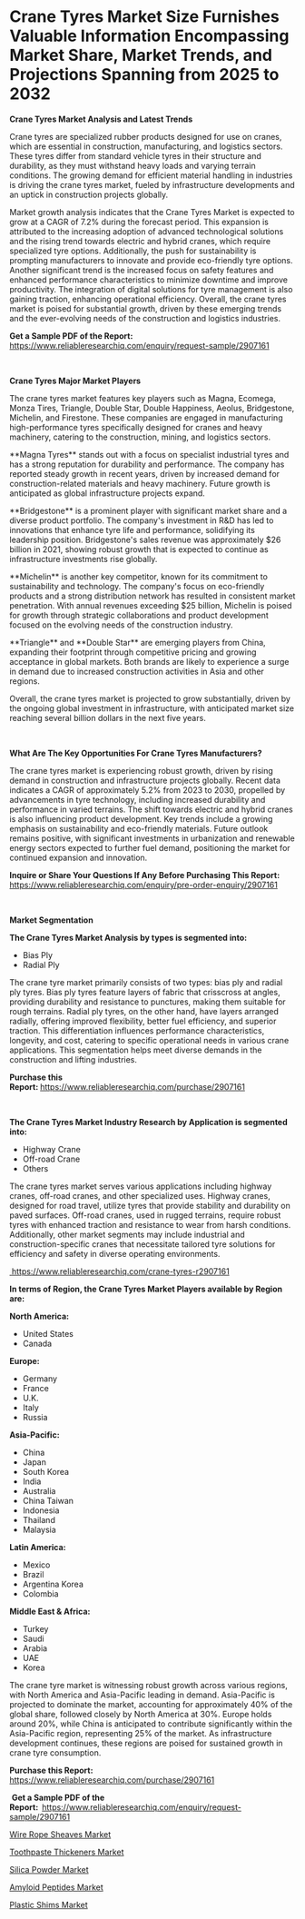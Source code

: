 <p><h1>Crane Tyres Market Size Furnishes Valuable Information Encompassing Market Share, Market Trends, and Projections Spanning from 2025 to 2032</h1></p><p><strong>Crane Tyres Market Analysis and Latest Trends</strong></p>
<p><p>Crane tyres are specialized rubber products designed for use on cranes, which are essential in construction, manufacturing, and logistics sectors. These tyres differ from standard vehicle tyres in their structure and durability, as they must withstand heavy loads and varying terrain conditions. The growing demand for efficient material handling in industries is driving the crane tyres market, fueled by infrastructure developments and an uptick in construction projects globally.</p><p>Market growth analysis indicates that the Crane Tyres Market is expected to grow at a CAGR of 7.2% during the forecast period. This expansion is attributed to the increasing adoption of advanced technological solutions and the rising trend towards electric and hybrid cranes, which require specialized tyre options. Additionally, the push for sustainability is prompting manufacturers to innovate and provide eco-friendly tyre options. Another significant trend is the increased focus on safety features and enhanced performance characteristics to minimize downtime and improve productivity. The integration of digital solutions for tyre management is also gaining traction, enhancing operational efficiency. Overall, the crane tyres market is poised for substantial growth, driven by these emerging trends and the ever-evolving needs of the construction and logistics industries.</p></p>
<p><strong>Get a Sample PDF of the Report:&nbsp;</strong> <a href="https://www.reliableresearchiq.com/enquiry/request-sample/2907161?utm_campaign=1129&utm_medium=2&utm_source=Github&utm_content=ia&utm_term=12032025&utm_id=crane-tyres">https://www.reliableresearchiq.com/enquiry/request-sample/2907161</a></p>
<p>&nbsp;</p>
<p><strong>Crane Tyres Major Market Players</strong></p>
<p><p>The crane tyres market features key players such as Magna, Ecomega, Monza Tires, Triangle, Double Star, Double Happiness, Aeolus, Bridgestone, Michelin, and Firestone. These companies are engaged in manufacturing high-performance tyres specifically designed for cranes and heavy machinery, catering to the construction, mining, and logistics sectors.</p><p>**Magna Tyres** stands out with a focus on specialist industrial tyres and has a strong reputation for durability and performance. The company has reported steady growth in recent years, driven by increased demand for construction-related materials and heavy machinery. Future growth is anticipated as global infrastructure projects expand.</p><p>**Bridgestone** is a prominent player with significant market share and a diverse product portfolio. The company's investment in R&D has led to innovations that enhance tyre life and performance, solidifying its leadership position. Bridgestone's sales revenue was approximately $26 billion in 2021, showing robust growth that is expected to continue as infrastructure investments rise globally.</p><p>**Michelin** is another key competitor, known for its commitment to sustainability and technology. The company's focus on eco-friendly products and a strong distribution network has resulted in consistent market penetration. With annual revenues exceeding $25 billion, Michelin is poised for growth through strategic collaborations and product development focused on the evolving needs of the construction industry.</p><p>**Triangle** and **Double Star** are emerging players from China, expanding their footprint through competitive pricing and growing acceptance in global markets. Both brands are likely to experience a surge in demand due to increased construction activities in Asia and other regions.</p><p>Overall, the crane tyres market is projected to grow substantially, driven by the ongoing global investment in infrastructure, with anticipated market size reaching several billion dollars in the next five years.</p></p>
<p>&nbsp;</p>
<p><strong>What Are The Key Opportunities For Crane Tyres Manufacturers?</strong></p>
<p><p>The crane tyres market is experiencing robust growth, driven by rising demand in construction and infrastructure projects globally. Recent data indicates a CAGR of approximately 5.2% from 2023 to 2030, propelled by advancements in tyre technology, including increased durability and performance in varied terrains. The shift towards electric and hybrid cranes is also influencing product development. Key trends include a growing emphasis on sustainability and eco-friendly materials. Future outlook remains positive, with significant investments in urbanization and renewable energy sectors expected to further fuel demand, positioning the market for continued expansion and innovation.</p></p>
<p><strong>Inquire or Share Your Questions If Any Before Purchasing This Report:</strong> <a href="https://www.reliableresearchiq.com/enquiry/pre-order-enquiry/2907161?utm_campaign=1129&utm_medium=2&utm_source=Github&utm_content=ia&utm_term=12032025&utm_id=crane-tyres">https://www.reliableresearchiq.com/enquiry/pre-order-enquiry/2907161</a></p>
<p>&nbsp;</p>
<p><strong>Market Segmentation</strong></p>
<p><strong>The Crane Tyres Market Analysis by types is segmented into:</strong></p>
<p><ul><li>Bias Ply</li><li>Radial Ply</li></ul></p>
<p><p>The crane tyre market primarily consists of two types: bias ply and radial ply tyres. Bias ply tyres feature layers of fabric that crisscross at angles, providing durability and resistance to punctures, making them suitable for rough terrains. Radial ply tyres, on the other hand, have layers arranged radially, offering improved flexibility, better fuel efficiency, and superior traction. This differentiation influences performance characteristics, longevity, and cost, catering to specific operational needs in various crane applications. This segmentation helps meet diverse demands in the construction and lifting industries.</p></p>
<p><strong>Purchase this Report:&nbsp;</strong><a href="https://www.reliableresearchiq.com/purchase/2907161?utm_campaign=1129&utm_medium=2&utm_source=Github&utm_content=ia&utm_term=12032025&utm_id=crane-tyres">https://www.reliableresearchiq.com/purchase/2907161</a></p>
<p>&nbsp;</p>
<p><strong>The Crane Tyres Market Industry Research by Application is segmented into:</strong></p>
<p><ul><li>Highway Crane</li><li>Off-road Crane</li><li>Others</li></ul></p>
<p><p>The crane tyres market serves various applications including highway cranes, off-road cranes, and other specialized uses. Highway cranes, designed for road travel, utilize tyres that provide stability and durability on paved surfaces. Off-road cranes, used in rugged terrains, require robust tyres with enhanced traction and resistance to wear from harsh conditions. Additionally, other market segments may include industrial and construction-specific cranes that necessitate tailored tyre solutions for efficiency and safety in diverse operating environments.</p></p>
<p><a href="https://www.reliableresearchiq.com/crane-tyres-r2907161?utm_campaign=1129&utm_medium=2&utm_source=Github&utm_content=ia&utm_term=12032025&utm_id=crane-tyres">&nbsp;https://www.reliableresearchiq.com/crane-tyres-r2907161</a></p>
<p><strong>In terms of Region, the Crane Tyres Market Players available by Region are:</strong></p>
<p>
    <p> <strong> North America: </strong>
        <ul>
            <li>United States</li>
            <li>Canada</li>
        </ul>
        </p> 
    <p> <strong> Europe: </strong>
        <ul>
            <li>Germany</li>
            <li>France</li>
            <li>U.K.</li>
            <li>Italy</li>
            <li>Russia</li>
        </ul>
        </p> 
    <p> <strong> Asia-Pacific: </strong>
        <ul>
            <li>China</li>
            <li>Japan</li>
            <li>South Korea</li>
            <li>India</li>
            <li>Australia</li>
            <li>China Taiwan</li>
            <li>Indonesia</li>
            <li>Thailand</li>
            <li>Malaysia</li>
        </ul>
        </p> 
    <p> <strong> Latin America: </strong>
        <ul>
            <li>Mexico</li>
            <li>Brazil</li>
            <li>Argentina Korea</li>
            <li>Colombia</li>
        </ul>
        </p> 
    <p> <strong> Middle East & Africa: </strong>
        <ul>
            <li>Turkey</li>
            <li>Saudi</li>
            <li>Arabia</li>
            <li>UAE</li>
            <li>Korea</li>
        </ul>
    </p>
    </p>
<p><p>The crane tyre market is witnessing robust growth across various regions, with North America and Asia-Pacific leading in demand. Asia-Pacific is projected to dominate the market, accounting for approximately 40% of the global share, followed closely by North America at 30%. Europe holds around 20%, while China is anticipated to contribute significantly within the Asia-Pacific region, representing 25% of the market. As infrastructure development continues, these regions are poised for sustained growth in crane tyre consumption.</p></p>
<p><strong>Purchase this Report: </strong><a href="https://www.reliableresearchiq.com/purchase/2907161?utm_campaign=1129&utm_medium=2&utm_source=Github&utm_content=ia&utm_term=12032025&utm_id=crane-tyres">https://www.reliableresearchiq.com/purchase/2907161</a></p>
<p>&nbsp;<strong>Get a Sample PDF of the Report:&nbsp;&nbsp;</strong><a href="https://www.reliableresearchiq.com/enquiry/request-sample/2907161?utm_campaign=1129&utm_medium=2&utm_source=Github&utm_content=ia&utm_term=12032025&utm_id=crane-tyres">https://www.reliableresearchiq.com/enquiry/request-sample/2907161</a></p>
<p><strong></strong></p>
<p><p><a href="https://github.com/hillsmyung726/Market-Research-Report-List-1/blob/main/wire-rope-sheaves-market.md?utm_campaign=1129&utm_medium=2&utm_source=Github&utm_content=ia&utm_term=12032025&utm_id=crane-tyres">Wire Rope Sheaves Market</a></p><p><a href="https://github.com/lylyparadise/Market-Research-Report-List-6/blob/main/toothpaste-thickeners-market.md?utm_campaign=1129&utm_medium=2&utm_source=Github&utm_content=ia&utm_term=12032025&utm_id=crane-tyres">Toothpaste Thickeners Market</a></p><p><a href="https://github.com/pearlinewhite4692/Market-Research-Report-List-1/blob/main/silica-powder-market.md?utm_campaign=1129&utm_medium=2&utm_source=Github&utm_content=ia&utm_term=12032025&utm_id=crane-tyres">Silica Powder Market</a></p><p><a href="https://github.com/nafidurii/Market-Research-Report-List-1/blob/main/amyloid-peptides-market.md?utm_campaign=1129&utm_medium=2&utm_source=Github&utm_content=ia&utm_term=12032025&utm_id=crane-tyres">Amyloid Peptides Market</a></p><p><a href="https://github.com/FlorianWolf90/Market-Research-Report-List-1/blob/main/plastic-shims-market.md?utm_campaign=1129&utm_medium=2&utm_source=Github&utm_content=ia&utm_term=12032025&utm_id=crane-tyres">Plastic Shims Market</a></p></p>
